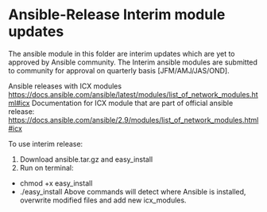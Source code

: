 # Ansible-Release Interim module updates

The ansible module in this folder are interim updates which are yet to approved by Ansible community.
The Interim ansible modules are submitted to community for approval on quarterly basis [JFM/AMJ/JAS/OND].

Ansible releases with ICX modules
https://docs.ansible.com/ansible/latest/modules/list_of_network_modules.html#icx
Documentation for ICX module that are part of official ansible release:
https://docs.ansible.com/ansible/2.9/modules/list_of_network_modules.html#icx

To use interim release:
1. Download ansible.tar.gz and easy_install
2. Run on terminal:
- chmod +x easy_install
- ./easy_install
Above commands will detect where Ansible is installed, overwrite modified files and add new icx_modules.
